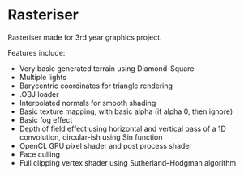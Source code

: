# Rasteriser
Rasteriser made for 3rd year graphics project.

Features include:
  + Very basic generated terrain using Diamond-Square
  + Multiple lights
  + Barycentric coordinates for triangle rendering
  + .OBJ loader
  + Interpolated normals for smooth shading
  + Basic texture mapping, with basic alpha (if alpha 0, then ignore)
  + Basic fog effect
  + Depth of field effect using horizontal and vertical pass of a 1D convolution, circular-ish using Sin function
  + OpenCL GPU pixel shader and post process shader
  + Face culling
  + Full clipping vertex shader using Sutherland–Hodgman algorithm